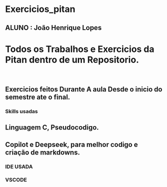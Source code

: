 # Exercicios_pitan
## ALUNO : <strong> João Henrique Lopes </strong>
# Todos os Trabalhos e Exercicios da Pitan dentro de um Repositorio.

<br>

## Exercicios feitos Durante A aula Desde o inicio do semestre ate o final.

### Skills usadas

## Linguagem C, Pseudocodigo.
## Copilot e Deepseek, para melhor codigo e criação de markdowns.
### IDE USADA

### VSCODE